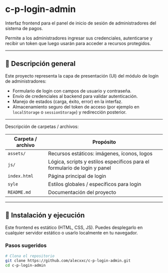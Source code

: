 # c-p-login-admin

Interfaz frontend para el panel de inicio de sesión de administradores del sistema de pagos.

Permite a los administradores ingresar sus credenciales, autenticarse y recibir un token que luego usarán para acceder a recursos protegidos.

---

## 🧩 Descripción general

Este proyecto representa la capa de presentación (UI) del módulo de login de administradores:

- Formulario de login con campos de usuario y contraseña.  
- Envío de credenciales al backend para validar autenticación.  
- Manejo de estados (carga, éxito, error) en la interfaz.  
- Almacenamiento seguro del token de acceso (por ejemplo en `localStorage` o `sessionStorage`) y redirección posterior.

---


Descripción de carpetas / archivos:

| Carpeta / archivo | Propósito |
|-------------------|-----------|
| `assets/`         | Recursos estáticos: imágenes, íconos, logos |
| `js/`          | Lógica, scripts y estilos específicos para el formulario de login y panel |
| `index.html`      | Página principal de login |
| `syle`       | Estilos globales / específicos para login |
| `README.md`       | Documentación del proyecto |

---

## 🚀 Instalación y ejecución

Este frontend es estático (HTML, CSS, JS). Puedes desplegarlo en cualquier servidor estático o usarlo localmente en tu navegador.

### Pasos sugeridos

```bash
# Clona el repositorio
git clone https://github.com/alecxxc/c-p-login-admin.git
cd c-p-login-admin

